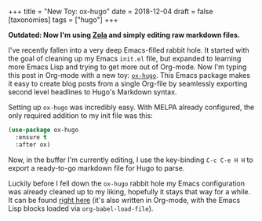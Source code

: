 +++
title = "New Toy: ox-hugo"
date = 2018-12-04
draft = false
[taxonomies]
tags = ["hugo"]
+++

**Outdated: Now I'm using [Zola](https://getzola.org/) and simply
editing raw markdown files.**

I've recently fallen into a very deep Emacs-filled rabbit hole. It
started with the goal of cleaning up my Emacs `init.el` file, but
expanded to learning more Emacs Lisp and trying to get more out of
Org-mode. Now I'm typing this post in Org-mode with a new toy:
[`ox-hugo`](https://ox-hugo.scripter.co/). This Emacs package makes it easy to create blog posts
from a single Org-file by seamlessly exporting second level
headlines to Hugo's Markdown syntax.

Setting up `ox-hugo` was incredibly easy. With MELPA already
configured, the only required addition to my init file was this:

```lisp
(use-package ox-hugo
  :ensure t
  :after ox)
```

Now, in the buffer I'm currently editing, I use the key-binding
`C-c C-e H H` to export a ready-to-go markdown file for Hugo to
parse.

Luckily before I fell down the `ox-hugo` rabbit hole my Emacs
configuration was already cleaned up to my liking, hopefully it
stays that way for a while. It can be found [right here](https://github.com/douglasdavis/dot-emacs) (it's also
written in Org-mode, with the Emacs Lisp blocks loaded via
`org-babel-load-file`).
